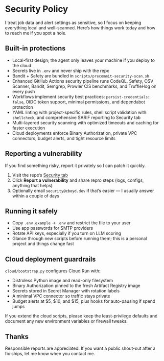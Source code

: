 # Security Policy

I treat job data and alert settings as sensitive, so I focus on keeping everything local and well-scanned. Here’s how things work today and how to reach me if you spot a hole.

## Built-in protections

- Local-first design; the agent only leaves your machine if you deploy to the cloud
- Secrets live in `.env` and never ship with the repo
- Bandit + Safety are bundled in `scripts/precommit-security-scan.sh`
- Enhanced GitHub Actions security pipeline runs CodeQL, Safety, OSV Scanner, Bandit, Semgrep, Prowler CIS benchmarks, and TruffleHog on every push
- Workflows implement security best practices: `persist-credentials: false`, OIDC token support, minimal permissions, and dependabot protection
- YAML linting with project-specific rules, shell script validation with `shellcheck`, and comprehensive SARIF reporting to Security tab
- Multi-layered security scanning with optimized timeouts and caching for faster execution
- Cloud deployments enforce Binary Authorization, private VPC connectors, budget alerts, and tight resource limits

## Reporting a vulnerability

If you find something risky, report it privately so I can patch it quickly.

1. Visit the repo’s [Security tab](https://github.com/cboyd0319/job-private-scraper-filter/security)
2. Click **Report a vulnerability** and share repro steps (logs, configs, anything that helps)
3. Optionally email `security@cboyd.dev` if that’s easier — I usually answer within a couple of days

## Running it safely

- Copy `.env.example` → `.env` and restrict the file to your user
- Use app passwords for SMTP providers
- Rotate API keys, especially if you turn on LLM scoring
- Glance through new scripts before running them; this is a personal project and things change fast

## Cloud deployment guardrails

`cloud/bootstrap.py` configures Cloud Run with:

- Distroless Python image and read-only filesystem
- Binary Authorization pinned to the fresh Artifact Registry image
- Secrets stored in Secret Manager with rotation labels
- A minimal VPC connector so traffic stays private
- Budget alerts at $5, $10, and $15, plus hooks for auto-pausing if spend jumps

If you extend the cloud scripts, please keep the least-privilege defaults and document any new environment variables or firewall tweaks.

## Thanks

Responsible reports are appreciated. If you want a public shout-out after a fix ships, let me know when you contact me.

